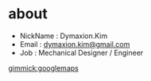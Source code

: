 # about

* NickName : Dymaxion.Kim
* Email : dymaxion.kim@gmail.com
* Job : Mechanical Designer / Engineer

[gimmick:googlemaps]((%EC%A3%BC)%EB%8F%84%EB%8B%B4%EC%8B%9C%EC%8A%A4%ED%85%9C%EC%8A%A4/@36.3986562,127.3856069,17z/data=!3m1!4b1!4m2!3m1!1s0x356549f962d053d1:0x17734454649acd76)




